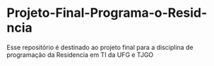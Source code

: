 # Projeto-Final-Programa-o-Resid-ncia
Esse repositório é destinado ao projeto final para a disciplina de programação da Residencia em TI da UFG e TJGO
